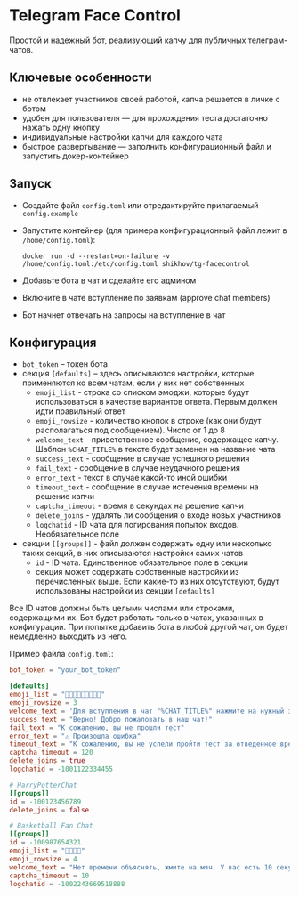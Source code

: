 # Telegram Face Control

Простой и надежный бот, реализующий капчу для публичных телеграм-чатов.

## Ключевые особенности
- не отвлекает участников своей работой, капча решается в личке с ботом
- удобен для пользователя — для прохождения теста достаточно нажать одну кнопку
- индивидуальные настройки капчи для каждого чата
- быстрое развертывание — заполнить конфигурационный файл и запустить докер-контейнер

## Запуск
- Создайте файл `config.toml` или отредактируйте прилагаемый `config.example`
- Запустите контейнер (для примера конфигурационный файл лежит в `/home/config.toml`):

  `docker run -d --restart=on-failure -v /home/config.toml:/etc/config.toml shikhov/tg-facecontrol`
- Добавьте бота в чат и сделайте его админом
- Включите в чате вступление по заявкам (approve chat members)
- Бот начнет отвечать на запросы на вступление в чат

## Конфигурация

- `bot_token` – токен бота
- секция `[defaults]` – здесь описываются настройки, которые применяются ко всем чатам, если у них нет собственных
    - `emoji_list` - строка со списком эмоджи, которые будут использоваться в качестве вариантов ответа. Первым должен идти правильный ответ
    - `emoji_rowsize` - количество кнопок в строке (как они будут располагаться под сообщением). Число от 1 до 8
    - `welcome_text` - приветственное сообщение, содержащее капчу. Шаблон `%CHAT_TITLE%` в тексте будет заменен на название чата
    - `success_text` - сообщение в случае успешного решения
    - `fail_text` - сообщение в случае неудачного решения
    - `error_text` - текст в случае какой-то иной ошибки
    - `timeout_text` - сообщение в случае истечения времени на решение капчи
    - `captcha_timeout` - время в секундах на решение капчи
    - `delete_joins` - удалять ли сообщения о входе новых участников
    - `logchatid` - ID чата для логирования попыток входов. Необязательное поле
- секции `[[groups]]` - файл должен содержать одну или несколько таких секций, в них описываются настройки самих чатов
    - `id` - ID чата. Единственное обязательное поле в секции
    - секция может содержать собственные настройки из перечисленных выше. Если какие-то из них отсутствуют, будут использованы настройки из секции `[defaults]` 

Все ID чатов должны быть целыми числами или строками, содержащими их. Бот будет работать только в чатах, указанных в конфигурации. При попытке добавить бота в любой другой чат, он будет немедленно выходить из него.

Пример файла `config.toml`:
```toml
bot_token = "your_bot_token"

[defaults]
emoji_list = "💎💩💩💩💩💩💩💩💩"
emoji_rowsize = 3
welcome_text = 'Для вступления в чат "%CHAT_TITLE%" нажмите на нужный значок'
success_text = "Верно! Добро пожаловать в наш чат!"
fail_text = "К сожалению, вы не прошли тест"
error_text = "⚠️ Произошла ошибка"
timeout_text = "К сожалению, вы не успели пройти тест за отведенное время"
captcha_timeout = 120
delete_joins = true
logchatid = -1001122334455

# HarryPotterChat
[[groups]]
id = -100123456789
delete_joins = false

# Basketball Fan Chat
[[groups]]
id = -100987654321
emoji_list = "🏀🎈🎹🍕"
emoji_rowsize = 4
welcome_text = "Нет времени объяснять, жмите на мяч. У вас есть 10 секунд"
captcha_timeout = 10
logchatid = -1002243669518888
```